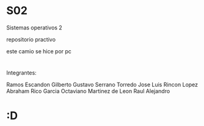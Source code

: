 # S02
Sistemas operativos 2

repositorio practivo

este camio se hice por pc 
#
Integrantes:

Ramos Escandon Gilberto Gustavo
Serrano Torredo Jose Luis
Rincon Lopez Abraham
Rico Garcia Octaviano
Martinez de Leon  Raul Alejandro

# :D
